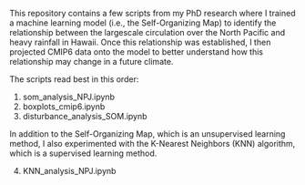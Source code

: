This repository contains a few scripts from my PhD research where I trained a machine learning model (i.e., the Self-Organizing Map) to identify the relationship between the largescale circulation over the North Pacific and heavy rainfall in Hawaii.
Once this relationship was established, I then projected CMIP6 data onto the model to better understand how this relationship may change in a future climate.

The scripts read best in this order:
1. som_analysis_NPJ.ipynb
2. boxplots_cmip6.ipynb
3. disturbance_analysis_SOM.ipynb

In addition to the Self-Organizing Map, which is an unsupervised learning method, I also experimented with the K-Nearest Neighbors (KNN) algorithm, which is a supervised learning method.

4. KNN_analysis_NPJ.ipynb


